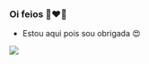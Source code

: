 ### Oi feios 👩‍❤️‍👩

- Estou aqui pois sou obrigada 😍 


![](https://media.tenor.com/KoWeI65djBYAAAAC/t3ddy-t3ddy-games.gif)
